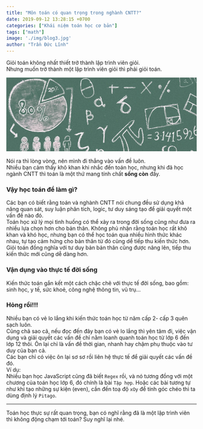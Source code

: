 ```yaml
---
title: "Môn toán có quan trọng trong nghành CNTT?"
date: 2019-09-12 13:28:15 +0700
categories: ["Khái niệm toán học cơ bản"]
tags: ["math"]
image: './img/blog3.jpg'
author: "Trần Đức Lĩnh"
---
```


Giỏi toán không nhất thiết trở thành lập trình viên giỏi.<br/>
Nhưng muốn trở thành một lập trình viên giỏi thì phải giỏi toán.

![image-title-here](./img/math-800-310.jpg)

Nói ra thì lòng vòng, nên mình đi thẳng vào vấn đề luôn.<br/>
Nhiều bạn cảm thấy khô khan khi nhắc đến toán học, nhưng khi đã học ngành CNTT thì toán là một thứ mang tính chất **sống còn** đấy.

### Vậy học toán để làm gì?
Các bạn có biết rằng toán và nghành CNTT nói chung đều sử dụng khả năng quan sát, suy luận phân tích, logic, tư duy sáng tạo để giải quyết một vấn đề nào đó.<br/>
Toán học xử lý mọi tình huống có thể xảy ra trong đời sống cũng như đưa ra nhiều lựa chọn hơn cho bản thân.
Không phủ nhận rằng toán học rất khô khan và khó học, nhưng bạn có thể học toán qua nhiều hình thức khác nhau, tự tạo cảm hứng cho bản thân từ đó cũng dể tiếp thu kiến thức hơn.<br/>
Giỏi toán đồng nghĩa với tư duy bản bản thân cũng được nâng lên, tiếp thu kiến thức mới cũng dễ dàng hơn. 

### Vận dụng vào thực tế đời sống
Kiến thức toán gắn kết một cách chặc chẽ với thực tế đời sống, bao gồm: sinh học, y tế, sức khoẻ, công nghệ thông tin, vũ trụ...<br/>

### Hỏng rồi!!!
Nhiều bạn có vẻ lo lắng khi kiến thức toán học từ năm cấp 2- cấp 3 quên sạch luôn.<br/>
Cũng chã sao cã, nếu đọc đến đây bạn có vẻ lo lắng thì yên tâm đi, việc vận dụng và giải quyết các vấn đề chỉ nằm loanh quanh toán học từ lớp 6 đến lớp 12 thôi. Ôn lại chỉ là vấn đề thời gian, nhanh hay chậm phụ thuộc vào tư duy của bạn cả.<br/>
Các bạn chỉ có việc ôn lại sơ sơ rồi liên hệ thực tế để giải quyết các vấn đề đó.<br/>
Ví dụ: <br/>
Nhiều bạn học JavaScript cũng đã biết `Regex` rồi, và nó tương đồng với một chương của toán học lớp 6, đó chính là bài `Tập hợp`. Hoặc các bài tương tự như khi tạo những sự kiện (even), cần đến toạ độ `xOy` để tính góc chéo thì ta dùng định lý `Pitago`.<br/>

***

Toán học thực sự rất quan trọng, bạn có nghĩ rằng đã là một lập trình viên thì không động chạm tới toán? Suy nghĩ lại nhé.
